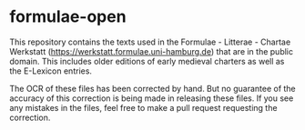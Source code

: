 # formulae-open
This repository contains the texts used in the Formulae - Litterae - Chartae Werkstatt (https://werkstatt.formulae.uni-hamburg.de) that are in the public domain. This includes older editions of early medieval charters as well as the E-Lexicon entries.

The OCR of these files has been corrected by hand. But no guarantee of the accuracy of this correction is being made in releasing these files. If you see any mistakes in the files, feel free to make a pull request requesting the correction.
